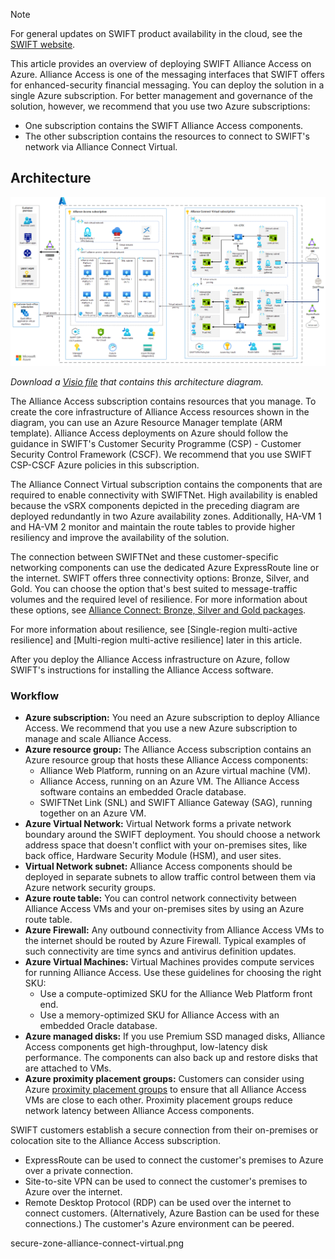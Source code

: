 > [!NOTE]
> For general updates on SWIFT product availability in the cloud, see the [SWIFT website](https://www.swift.com/our-solutions/interfaces-and-integration/alliance-connect-virtual).

This article provides an overview of deploying SWIFT Alliance Access on Azure. Alliance Access is one of the messaging interfaces that SWIFT offers for enhanced-security financial messaging. You can deploy the solution in a single Azure subscription. For better management and governance of the solution, however, we recommend that you use two Azure subscriptions: 
- One subscription contains the SWIFT Alliance Access components.
- The other subscription contains the resources to connect to SWIFT's network via Alliance Connect Virtual.

## Architecture

[![Diagram of the architecture for SWIFT Alliance Access.](media/alliance-access-with-alliance-connect-virtual.png)](media/alliance-access-with-alliance-connect-virtual.png#lightbox)

*Download a [Visio file](https://arch-center.azureedge.net/diagrams-swift-alliance-access-with-alliance-connect-virtual-in-azure.vsdx) that contains this architecture diagram.*

The Alliance Access subscription contains resources that you manage. To create the core infrastructure of Alliance Access resources shown in the diagram, you can use an Azure Resource Manager template (ARM template). Alliance Access deployments on Azure should follow the guidance in SWIFT's Customer Security Programme (CSP) - Customer Security Control Framework (CSCF). We recommend that you use SWIFT CSP-CSCF Azure policies in this subscription.

The Alliance Connect Virtual subscription contains the components that are required to enable connectivity with SWIFTNet. High availability is enabled because the vSRX components depicted in the preceding diagram are deployed redundantly in two Azure availability zones. Additionally, HA-VM 1 and HA-VM 2 monitor and maintain the route tables to provide higher resiliency and improve the availability of the solution. 

The connection between SWIFTNet and these customer-specific networking components can use the dedicated Azure ExpressRoute line or the internet. SWIFT offers three connectivity options: Bronze, Silver, and Gold. You can choose the option that's best suited to message-traffic volumes and the required level of resilience. For more information about these options, see [Alliance Connect: Bronze, Silver and Gold packages](https://www.swift.com/our-solutions/interfaces-and-integration/alliance-connect/alliance-connect-bronze-silver-and-gold-packages).

For more information about resilience, see [Single-region multi-active resilience] and [Multi-region multi-active resilience] later in this article.

After you deploy the Alliance Access infrastructure on Azure, follow SWIFT's instructions for installing the Alliance Access software.

### Workflow

- **Azure subscription:** You need an Azure subscription to deploy Alliance Access. We recommend that you use a new Azure subscription to manage and scale Alliance Access.
- **Azure resource group:** The Alliance Access subscription contains an Azure resource group that hosts these Alliance Access components:
  - Alliance Web Platform, running on an Azure virtual machine (VM).
  - Alliance Access, running on an Azure VM. The Alliance Access software contains an embedded Oracle database.
  - SWIFTNet Link (SNL) and SWIFT Alliance Gateway (SAG), running together on an Azure VM.
- **Azure Virtual Network:** Virtual Network forms a private network boundary around the SWIFT deployment. You should choose a network address space that doesn't conflict with your on-premises sites, like back office, Hardware Security Module (HSM), and user sites.
- **Virtual Network subnet:** Alliance Access components should be deployed in separate subnets to allow traffic control between them via Azure network security groups.
- **Azure route table:** You can control network connectivity between Alliance Access VMs and your on-premises sites by using an Azure route table. 
- **Azure Firewall:** Any outbound connectivity from Alliance Access VMs to the internet should be routed by Azure Firewall. Typical examples of such connectivity are time syncs and antivirus definition updates.
- **Azure Virtual Machines:** Virtual Machines provides compute services for running Alliance Access. Use these guidelines for choosing the right SKU:
  - Use a compute-optimized SKU for the Alliance Web Platform front end.
  - Use a memory-optimized SKU for Alliance Access with an embedded Oracle database.
- **Azure managed disks:** If you use Premium SSD managed disks, Alliance Access components get high-throughput, low-latency disk performance. The components can also back up and restore disks that are attached to VMs.
- **Azure proximity placement groups:** Customers can consider using Azure [proximity placement groups](/azure/virtual-machines/co-location) to ensure that all Alliance Access VMs are close to each other. Proximity placement groups reduce network latency between Alliance Access components.

SWIFT customers establish a secure connection from their on-premises or colocation site to the Alliance Access subscription.

- ExpressRoute can be used to connect the customer's premises to Azure over a private connection.
- Site-to-site VPN can be used to connect the customer's premises to Azure over the internet.
- Remote Desktop Protocol (RDP) can be used over the internet to connect customers. (Alternatively, Azure Bastion can be used for these connections.) The customer's Azure environment can be peered.

secure-zone-alliance-connect-virtual.png